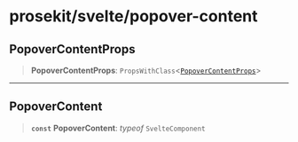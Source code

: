 # prosekit/svelte/popover-content

<a id="PopoverContentProps" name="PopoverContentProps"></a>

## PopoverContentProps

> **PopoverContentProps**: `PropsWithClass`\<[`PopoverContentProps`](../lit/popover-content.md#PopoverContentProps)\>

***

<a id="PopoverContent" name="PopoverContent"></a>

## PopoverContent

> **`const`** **PopoverContent**: *typeof* `SvelteComponent`
